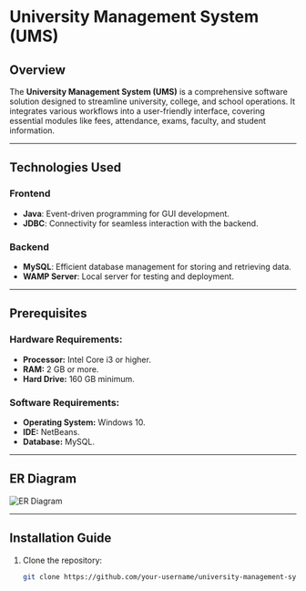 # University Management System (UMS)

## Overview
The **University Management System (UMS)** is a comprehensive software solution designed to streamline university, college, and school operations. It integrates various workflows into a user-friendly interface, covering essential modules like fees, attendance, exams, faculty, and student information.

---


## Technologies Used
### Frontend
- **Java**: Event-driven programming for GUI development.
- **JDBC**: Connectivity for seamless interaction with the backend.

### Backend
- **MySQL**: Efficient database management for storing and retrieving data.
- **WAMP Server**: Local server for testing and deployment.

---

## Prerequisites
### Hardware Requirements:
- **Processor:** Intel Core i3 or higher.
- **RAM:** 2 GB or more.
- **Hard Drive:** 160 GB minimum.

### Software Requirements:
- **Operating System:** Windows 10.
- **IDE:** NetBeans.
- **Database:** MySQL.

---

## ER Diagram
![ER Diagram](path/to/er-diagram.png)

---

## Installation Guide
1. Clone the repository:
   ```bash
   git clone https://github.com/your-username/university-management-system.git
